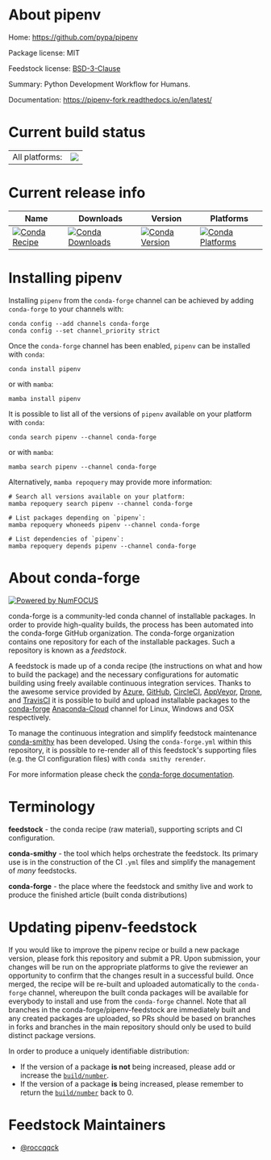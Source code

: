 About pipenv
============

Home: https://github.com/pypa/pipenv

Package license: MIT

Feedstock license: [BSD-3-Clause](https://github.com/conda-forge/pipenv-feedstock/blob/main/LICENSE.txt)

Summary: Python Development Workflow for Humans.

Documentation: https://pipenv-fork.readthedocs.io/en/latest/

Current build status
====================


<table><tr><td>All platforms:</td>
    <td>
      <a href="https://dev.azure.com/conda-forge/feedstock-builds/_build/latest?definitionId=8205&branchName=main">
        <img src="https://dev.azure.com/conda-forge/feedstock-builds/_apis/build/status/pipenv-feedstock?branchName=main">
      </a>
    </td>
  </tr>
</table>

Current release info
====================

| Name | Downloads | Version | Platforms |
| --- | --- | --- | --- |
| [![Conda Recipe](https://img.shields.io/badge/recipe-pipenv-green.svg)](https://anaconda.org/conda-forge/pipenv) | [![Conda Downloads](https://img.shields.io/conda/dn/conda-forge/pipenv.svg)](https://anaconda.org/conda-forge/pipenv) | [![Conda Version](https://img.shields.io/conda/vn/conda-forge/pipenv.svg)](https://anaconda.org/conda-forge/pipenv) | [![Conda Platforms](https://img.shields.io/conda/pn/conda-forge/pipenv.svg)](https://anaconda.org/conda-forge/pipenv) |

Installing pipenv
=================

Installing `pipenv` from the `conda-forge` channel can be achieved by adding `conda-forge` to your channels with:

```
conda config --add channels conda-forge
conda config --set channel_priority strict
```

Once the `conda-forge` channel has been enabled, `pipenv` can be installed with `conda`:

```
conda install pipenv
```

or with `mamba`:

```
mamba install pipenv
```

It is possible to list all of the versions of `pipenv` available on your platform with `conda`:

```
conda search pipenv --channel conda-forge
```

or with `mamba`:

```
mamba search pipenv --channel conda-forge
```

Alternatively, `mamba repoquery` may provide more information:

```
# Search all versions available on your platform:
mamba repoquery search pipenv --channel conda-forge

# List packages depending on `pipenv`:
mamba repoquery whoneeds pipenv --channel conda-forge

# List dependencies of `pipenv`:
mamba repoquery depends pipenv --channel conda-forge
```


About conda-forge
=================

[![Powered by
NumFOCUS](https://img.shields.io/badge/powered%20by-NumFOCUS-orange.svg?style=flat&colorA=E1523D&colorB=007D8A)](https://numfocus.org)

conda-forge is a community-led conda channel of installable packages.
In order to provide high-quality builds, the process has been automated into the
conda-forge GitHub organization. The conda-forge organization contains one repository
for each of the installable packages. Such a repository is known as a *feedstock*.

A feedstock is made up of a conda recipe (the instructions on what and how to build
the package) and the necessary configurations for automatic building using freely
available continuous integration services. Thanks to the awesome service provided by
[Azure](https://azure.microsoft.com/en-us/services/devops/), [GitHub](https://github.com/),
[CircleCI](https://circleci.com/), [AppVeyor](https://www.appveyor.com/),
[Drone](https://cloud.drone.io/welcome), and [TravisCI](https://travis-ci.com/)
it is possible to build and upload installable packages to the
[conda-forge](https://anaconda.org/conda-forge) [Anaconda-Cloud](https://anaconda.org/)
channel for Linux, Windows and OSX respectively.

To manage the continuous integration and simplify feedstock maintenance
[conda-smithy](https://github.com/conda-forge/conda-smithy) has been developed.
Using the ``conda-forge.yml`` within this repository, it is possible to re-render all of
this feedstock's supporting files (e.g. the CI configuration files) with ``conda smithy rerender``.

For more information please check the [conda-forge documentation](https://conda-forge.org/docs/).

Terminology
===========

**feedstock** - the conda recipe (raw material), supporting scripts and CI configuration.

**conda-smithy** - the tool which helps orchestrate the feedstock.
                   Its primary use is in the construction of the CI ``.yml`` files
                   and simplify the management of *many* feedstocks.

**conda-forge** - the place where the feedstock and smithy live and work to
                  produce the finished article (built conda distributions)


Updating pipenv-feedstock
=========================

If you would like to improve the pipenv recipe or build a new
package version, please fork this repository and submit a PR. Upon submission,
your changes will be run on the appropriate platforms to give the reviewer an
opportunity to confirm that the changes result in a successful build. Once
merged, the recipe will be re-built and uploaded automatically to the
`conda-forge` channel, whereupon the built conda packages will be available for
everybody to install and use from the `conda-forge` channel.
Note that all branches in the conda-forge/pipenv-feedstock are
immediately built and any created packages are uploaded, so PRs should be based
on branches in forks and branches in the main repository should only be used to
build distinct package versions.

In order to produce a uniquely identifiable distribution:
 * If the version of a package **is not** being increased, please add or increase
   the [``build/number``](https://docs.conda.io/projects/conda-build/en/latest/resources/define-metadata.html#build-number-and-string).
 * If the version of a package **is** being increased, please remember to return
   the [``build/number``](https://docs.conda.io/projects/conda-build/en/latest/resources/define-metadata.html#build-number-and-string)
   back to 0.

Feedstock Maintainers
=====================

* [@roccqqck](https://github.com/roccqqck/)

